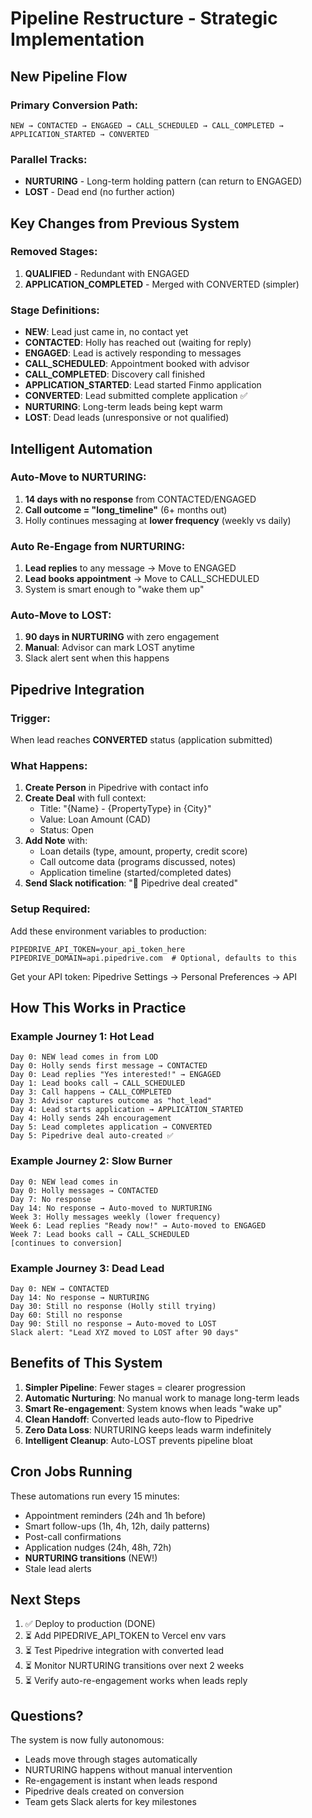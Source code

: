 # Pipeline Restructure - Strategic Implementation

## New Pipeline Flow

### Primary Conversion Path:
```
NEW → CONTACTED → ENGAGED → CALL_SCHEDULED → CALL_COMPLETED →
APPLICATION_STARTED → CONVERTED
```

### Parallel Tracks:
- **NURTURING** - Long-term holding pattern (can return to ENGAGED)
- **LOST** - Dead end (no further action)

## Key Changes from Previous System

### Removed Stages:
1. **QUALIFIED** - Redundant with ENGAGED
2. **APPLICATION_COMPLETED** - Merged with CONVERTED (simpler)

### Stage Definitions:

- **NEW**: Lead just came in, no contact yet
- **CONTACTED**: Holly has reached out (waiting for reply)
- **ENGAGED**: Lead is actively responding to messages
- **CALL_SCHEDULED**: Appointment booked with advisor
- **CALL_COMPLETED**: Discovery call finished
- **APPLICATION_STARTED**: Lead started Finmo application
- **CONVERTED**: Lead submitted complete application ✅
- **NURTURING**: Long-term leads being kept warm
- **LOST**: Dead leads (unresponsive or not qualified)

## Intelligent Automation

### Auto-Move to NURTURING:
1. **14 days with no response** from CONTACTED/ENGAGED
2. **Call outcome = "long_timeline"** (6+ months out)
3. Holly continues messaging at **lower frequency** (weekly vs daily)

### Auto Re-Engage from NURTURING:
1. **Lead replies** to any message → Move to ENGAGED
2. **Lead books appointment** → Move to CALL_SCHEDULED
3. System is smart enough to "wake them up"

### Auto-Move to LOST:
1. **90 days in NURTURING** with zero engagement
2. **Manual**: Advisor can mark LOST anytime
3. Slack alert sent when this happens

## Pipedrive Integration

### Trigger:
When lead reaches **CONVERTED** status (application submitted)

### What Happens:
1. **Create Person** in Pipedrive with contact info
2. **Create Deal** with full context:
   - Title: "{Name} - {PropertyType} in {City}"
   - Value: Loan Amount (CAD)
   - Status: Open
3. **Add Note** with:
   - Loan details (type, amount, property, credit score)
   - Call outcome data (programs discussed, notes)
   - Application timeline (started/completed dates)
4. **Send Slack notification**: "💼 Pipedrive deal created"

### Setup Required:
Add these environment variables to production:
```
PIPEDRIVE_API_TOKEN=your_api_token_here
PIPEDRIVE_DOMAIN=api.pipedrive.com  # Optional, defaults to this
```

Get your API token: Pipedrive Settings → Personal Preferences → API

## How This Works in Practice

### Example Journey 1: Hot Lead
```
Day 0: NEW lead comes in from LOD
Day 0: Holly sends first message → CONTACTED
Day 0: Lead replies "Yes interested!" → ENGAGED
Day 1: Lead books call → CALL_SCHEDULED
Day 3: Call happens → CALL_COMPLETED
Day 3: Advisor captures outcome as "hot_lead"
Day 4: Lead starts application → APPLICATION_STARTED
Day 4: Holly sends 24h encouragement
Day 5: Lead completes application → CONVERTED
Day 5: Pipedrive deal auto-created ✅
```

### Example Journey 2: Slow Burner
```
Day 0: NEW lead comes in
Day 0: Holly messages → CONTACTED
Day 7: No response
Day 14: No response → Auto-moved to NURTURING
Week 3: Holly messages weekly (lower frequency)
Week 6: Lead replies "Ready now!" → Auto-moved to ENGAGED
Week 7: Lead books call → CALL_SCHEDULED
[continues to conversion]
```

### Example Journey 3: Dead Lead
```
Day 0: NEW → CONTACTED
Day 14: No response → NURTURING
Day 30: Still no response (Holly still trying)
Day 60: Still no response
Day 90: Still no response → Auto-moved to LOST
Slack alert: "Lead XYZ moved to LOST after 90 days"
```

## Benefits of This System

1. **Simpler Pipeline**: Fewer stages = clearer progression
2. **Automatic Nurturing**: No manual work to manage long-term leads
3. **Smart Re-engagement**: System knows when leads "wake up"
4. **Clean Handoff**: Converted leads auto-flow to Pipedrive
5. **Zero Data Loss**: NURTURING keeps leads warm indefinitely
6. **Intelligent Cleanup**: Auto-LOST prevents pipeline bloat

## Cron Jobs Running

These automations run every 15 minutes:
- Appointment reminders (24h and 1h before)
- Smart follow-ups (1h, 4h, 12h, daily patterns)
- Post-call confirmations
- Application nudges (24h, 48h, 72h)
- **NURTURING transitions** (NEW!)
- Stale lead alerts

## Next Steps

1. ✅ Deploy to production (DONE)
2. ⏳ Add PIPEDRIVE_API_TOKEN to Vercel env vars
3. ⏳ Test Pipedrive integration with converted lead
4. ⏳ Monitor NURTURING transitions over next 2 weeks
5. ⏳ Verify auto-re-engagement works when leads reply

## Questions?

The system is now fully autonomous:
- Leads move through stages automatically
- NURTURING happens without manual intervention
- Re-engagement is instant when leads respond
- Pipedrive deals created on conversion
- Team gets Slack alerts for key milestones

